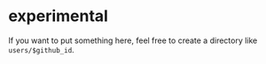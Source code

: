 experimental
============

If you want to put something here, feel free to create a directory like
`users/$github_id`.
